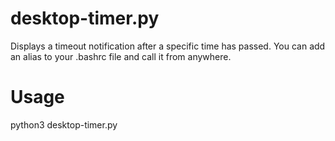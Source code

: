 # desktop-timer.py
Displays a timeout notification after a specific time has passed. You can add an alias to your .bashrc file and call it from anywhere.

# Usage
python3 desktop-timer.py <timeout in seconds>
